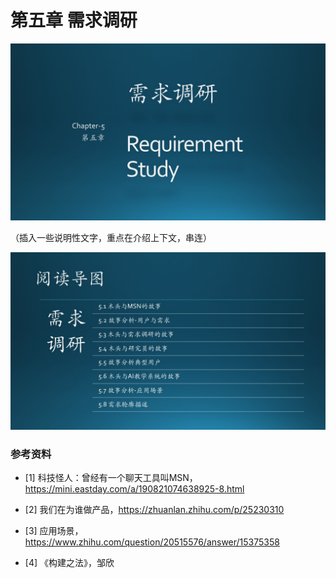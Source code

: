 # 第五章 需求调研

<img src="Images/Slide0.JPG"/>

（插入一些说明性文字，重点在介绍上下文，串连）

<img src="Images/Slide1.JPG"/>


### 参考资料

- [1] 科技怪人：曾经有一个聊天工具叫MSN，https://mini.eastday.com/a/190821074638925-8.html

- [2] 我们在为谁做产品，https://zhuanlan.zhihu.com/p/25230310

- [3] 应用场景，https://www.zhihu.com/question/20515576/answer/15375358

- [4] 《构建之法》，邹欣
